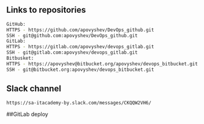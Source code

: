 ## Links to repositories
``` bash
GitHub:
HTTPS - https://github.com/apovyshev/DevOps_github.git
SSH - git@github.com:apovyshev/DevOps_github.git
GitLab:
HTTPS - https://gitlab.com/apovyshev/devops_gitlab.git
SSH - git@gitlab.com:apovyshev/devops_gitlab.git
Bitbusket:
HTTPS - https://apovyshev@bitbucket.org/apovyshev/devops_bitbucket.git
SSH - git@bitbucket.org:apovyshev/devops_bitbucket.git
```
## Slack channel
```bash
https://sa-itacademy-by.slack.com/messages/CKQQW2VH6/
```

##GitLab deploy


